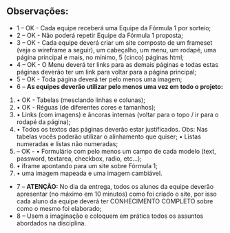 ## Observações: 
* 1 – OK - Cada equipe receberá uma Equipe da Fórmula 1 por sorteio; 
* 2 – OK - Não poderá repetir Equipe da Fórmula 1 proposta; 
* 3 – OK - Cada equipe deverá criar um site composto de um frameset (veja o wireframe a seguir), um cabeçalho, um menu, um rodapé, uma página principal e mais, no mínimo, 5 (cinco) páginas html; 
* 4 – OK - O Menu deverá ter links para as demais páginas e todas estas páginas deverão ter um link para voltar para a página principal; 
* 5 – OK - Toda página deverá ter pelo menos uma imagem; 
* 6 – **As equipes deverão utilizar pelo menos uma vez em todo o projeto:** 
1. • OK - Tabelas (mesclando linhas e colunas); 
1. • OK - Réguas (de diferentes cores e tamanhos); 
1. • Links (com imagens) e âncoras internas (voltar para o topo / ir para o rodapé da página); 
1. • Todos os textos das páginas deverão estar justificados. Obs: Nas tabelas vocês poderão utilizar o alinhamento que quiser; • Listas numeradas e listas não numeradas; 
1. – OK - • Formulário com pelo menos um campo de cada modelo (text, password, textarea, checkbox, radio, etc...); 
1. • iframe apontando para um site sobre Fórmula 1; 
1. • uma imagem mapeada e uma imagem cambiável. 
* 7 – **ATENÇÃO:** No dia da entrega, todos os alunos da equipe deverão apresentar (no máximo em 10 minutos) como foi criado o site, por isso cada aluno da equipe deverá ter CONHECIMENTO COMPLETO sobre como o mesmo foi elaborado; 
* 8 – Usem a imaginação e coloquem em prática todos os assuntos abordados na disciplina.
